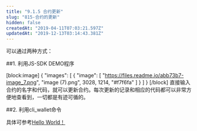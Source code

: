 ```yaml
---
title: "9.1.5 合约更新"
slug: "815-合约的更新"
hidden: false
createdAt: "2019-04-11T07:03:21.597Z"
updatedAt: "2019-12-13T03:14:43.381Z"
---
```

可以通过两种方式：

##1. 利用JS-SDK DEMO程序


[block:image]
{
  "images": [
    {
      "image": [
        "https://files.readme.io/abb73b7-image_7.png",
        "image (7).png",
        3028,
        1214,
        "#f7f6fa"
      ]
    }
  ]
}
[/block]
直接输入合约的名字和代码，就可以更新合约。每次更新的记录和相应的代码都可以非常方便地查看到，一切都是有迹可循的。


##2. 利用cli_wallet命令

具体可参考[Hello World！](https://cn-dev.cocosbcx.io/v2.0/docs/hello_world)